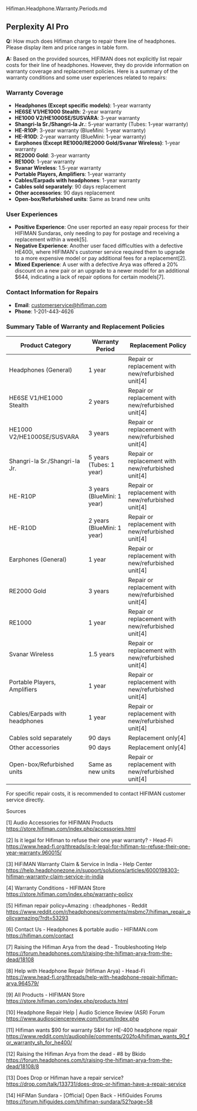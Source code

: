Hifiman.Headphone.Warranty.Periods.md

## Perplexity AI Pro

**Q:** How much does Hifiman charge to repair there line of headphones. Please display item and price ranges in table form.

**A:** Based on the provided sources, HIFIMAN does not explicitly list repair costs for their line of headphones. However, they do provide information on warranty coverage and replacement policies. Here is a summary of the warranty conditions and some user experiences related to repairs:

### Warranty Coverage
- **Headphones (Except specific models)**: 1-year warranty
- **HE6SE V1/HE1000 Stealth**: 2-year warranty
- **HE1000 V2/HE1000SE/SUSVARA**: 3-year warranty
- **Shangri-la Sr./Shangri-la Jr.**: 5-year warranty (Tubes: 1-year warranty)
- **HE-R10P**: 3-year warranty (BlueMini: 1-year warranty)
- **HE-R10D**: 2-year warranty (BlueMini: 1-year warranty)
- **Earphones (Except RE1000/RE2000 Gold/Svanar Wireless)**: 1-year warranty
- **RE2000 Gold**: 3-year warranty
- **RE1000**: 1-year warranty
- **Svanar Wireless**: 1.5-year warranty
- **Portable Players, Amplifiers**: 1-year warranty
- **Cables/Earpads with headphones**: 1-year warranty
- **Cables sold separately**: 90 days replacement
- **Other accessories**: 90 days replacement
- **Open-box/Refurbished units**: Same as brand new units

### User Experiences
- **Positive Experience**: One user reported an easy repair process for their HIFIMAN Sundaras, only needing to pay for postage and receiving a replacement within a week[5].
- **Negative Experience**: Another user faced difficulties with a defective HE400i, where HIFIMAN's customer service required them to upgrade to a more expensive model or pay additional fees for a replacement[2].
- **Mixed Experience**: A user with a defective Arya was offered a 20% discount on a new pair or an upgrade to a newer model for an additional $644, indicating a lack of repair options for certain models[7].

### Contact Information for Repairs
- **Email**: customerservice@hifiman.com
- **Phone**: 1-201-443-4626

### Summary Table of Warranty and Replacement Policies

| Product Category                  | Warranty Period       | Replacement Policy                                      |
|-----------------------------------|-----------------------|---------------------------------------------------------|
| Headphones (General)              | 1 year                | Repair or replacement with new/refurbished unit[4]      |
| HE6SE V1/HE1000 Stealth           | 2 years               | Repair or replacement with new/refurbished unit[4]      |
| HE1000 V2/HE1000SE/SUSVARA        | 3 years               | Repair or replacement with new/refurbished unit[4]      |
| Shangri-la Sr./Shangri-la Jr.     | 5 years (Tubes: 1 year) | Repair or replacement with new/refurbished unit[4]      |
| HE-R10P                           | 3 years (BlueMini: 1 year) | Repair or replacement with new/refurbished unit[4]      |
| HE-R10D                           | 2 years (BlueMini: 1 year) | Repair or replacement with new/refurbished unit[4]      |
| Earphones (General)               | 1 year                | Repair or replacement with new/refurbished unit[4]      |
| RE2000 Gold                       | 3 years               | Repair or replacement with new/refurbished unit[4]      |
| RE1000                            | 1 year                | Repair or replacement with new/refurbished unit[4]      |
| Svanar Wireless                   | 1.5 years             | Repair or replacement with new/refurbished unit[4]      |
| Portable Players, Amplifiers      | 1 year                | Repair or replacement with new/refurbished unit[4]      |
| Cables/Earpads with headphones    | 1 year                | Repair or replacement with new/refurbished unit[4]      |
| Cables sold separately            | 90 days               | Replacement only[4]                                     |
| Other accessories                 | 90 days               | Replacement only[4]                                     |
| Open-box/Refurbished units        | Same as new units     | Repair or replacement with new/refurbished unit[4]      |

For specific repair costs, it is recommended to contact HIFIMAN customer service directly.

Sources

[1] Audio Accessories for HIFIMAN Products https://store.hifiman.com/index.php/accessories.html

[2] Is it legal for Hifiman to refuse their one year warranty? - Head-Fi https://www.head-fi.org/threads/is-it-legal-for-hifiman-to-refuse-their-one-year-warranty.960015/

[3] HiFiMAN Warranty Claim & Service in India - Help Center https://help.headphonezone.in/support/solutions/articles/6000198303-hifiman-warranty-claim-service-in-india

[4] Warranty Conditions - HIFIMAN Store https://store.hifiman.com/index.php/warranty-policy

[5] Hifiman repair policy=Amazing : r/headphones - Reddit https://www.reddit.com/r/headphones/comments/msbmc7/hifiman_repair_policyamazing/?rdt=53293

[6] Contact Us - Headphones & portable audio - HIFIMAN.com https://hifiman.com/contact

[7] Raising the Hifiman Arya from the dead - Troubleshooting Help https://forum.headphones.com/t/raising-the-hifiman-arya-from-the-dead/18108

[8] Help with Headphone Repair (Hifiman Arya) - Head-Fi https://www.head-fi.org/threads/help-with-headphone-repair-hifiman-arya.964579/

[9] All Products - HIFIMAN Store https://store.hifiman.com/index.php/products.html

[10] Headphone Repair Help | Audio Science Review (ASR) Forum https://www.audiosciencereview.com/forum/index.php

[11] Hifiman wants $90 for warranty S&H for HE-400 headphone repair https://www.reddit.com/r/audiophile/comments/202fo4/hifiman_wants_90_for_warranty_sh_for_he400/

[12] Raising the Hifiman Arya from the dead - #8 by Bkido https://forum.headphones.com/t/raising-the-hifiman-arya-from-the-dead/18108/8

[13] Does Drop or Hifiman have a repair service? https://drop.com/talk/133731/does-drop-or-hifiman-have-a-repair-service

[14] HiFiMan Sundara - [Official] Open Back - HifiGuides Forums https://forum.hifiguides.com/t/hifiman-sundara/52?page=58
